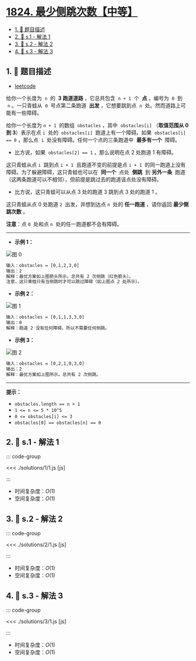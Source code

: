 # [1824. 最少侧跳次数【中等】](https://github.com/tnotesjs/TNotes.leetcode/tree/main/notes/1824.%20%E6%9C%80%E5%B0%91%E4%BE%A7%E8%B7%B3%E6%AC%A1%E6%95%B0%E3%80%90%E4%B8%AD%E7%AD%89%E3%80%91)

<!-- region:toc -->

- [1. 📝 题目描述](#1--题目描述)
- [2. 🎯 s.1 - 解法 1](#2--s1---解法-1)
- [3. 🎯 s.2 - 解法 2](#3--s2---解法-2)
- [4. 🎯 s.3 - 解法 3](#4--s3---解法-3)

<!-- endregion:toc -->

## 1. 📝 题目描述

- [leetcode](https://leetcode.cn/problems/minimum-sideway-jumps/)

给你一个长度为  `n`  的  **3 跑道道路** ，它总共包含  `n + 1`  个  **点** ，编号为  `0`  到  `n` 。一只青蛙从  `0`  号点第二条跑道  **出发** ，它想要跳到点  `n`  处。然而道路上可能有一些障碍。

给你一个长度为 `n + 1`  的数组  `obstacles` ，其中  `obstacles[i]` （**取值范围从 0 到 3**）表示在点 `i`  处的  `obstacles[i]`  跑道上有一个障碍。如果  `obstacles[i] == 0` ，那么点  `i`  处没有障碍。任何一个点的三条跑道中  **最多有一个**  障碍。

- 比方说，如果  `obstacles[2] == 1` ，那么说明在点 2 处跑道 1 有障碍。

这只青蛙从点 `i`  跳到点 `i + 1`  且跑道不变的前提是点 `i + 1`  的同一跑道上没有障碍。为了躲避障碍，这只青蛙也可以在  **同一个**  点处  **侧跳**  到 **另外一条**  跑道（这两条跑道可以不相邻），但前提是跳过去的跑道该点处没有障碍。

- 比方说，这只青蛙可以从点 3 处的跑道 3 跳到点 3 处的跑道 1 。

这只青蛙从点 0 处跑道 `2`  出发，并想到达点 `n`  处的 **任一跑道** ，请你返回 **最少侧跳次数** 。

**注意**：点 `0`  处和点 `n`  处的任一跑道都不会有障碍。

---

- **示例 1：**

![图 0](https://cdn.jsdelivr.net/gh/tnotesjs/imgs@main/2025-09-25-12-29-44.png)

```txt
输入：obstacles = [0,1,2,3,0]
输出：2
解释：最优方案如上图箭头所示。总共有 2 次侧跳（红色箭头）。
注意，这只青蛙只有当侧跳时才可以跳过障碍（如上图点 2 处所示）。
```

- **示例 2：**

![图 1](https://cdn.jsdelivr.net/gh/tnotesjs/imgs@main/2025-09-25-12-29-49.png)

```txt
输入：obstacles = [0,1,1,3,3,0]
输出：0
解释：跑道 2 没有任何障碍，所以不需要任何侧跳。
```

- **示例 3：**

![图 2](https://cdn.jsdelivr.net/gh/tnotesjs/imgs@main/2025-09-25-12-29-53.png)

```txt
输入：obstacles = [0,2,1,0,3,0]
输出：2
解释：最优方案如上图所示。总共有 2 次侧跳。
```

---

**提示：**

- `obstacles.length == n + 1`
- `1 <= n <= 5 * 10^5`
- `0 <= obstacles[i] <= 3`
- `obstacles[0] == obstacles[n] == 0`

## 2. 🎯 s.1 - 解法 1

::: code-group

<<< ./solutions/1/1.js [js]

:::

- 时间复杂度：$O(1)$
- 空间复杂度：$O(1)$

## 3. 🎯 s.2 - 解法 2

::: code-group

<<< ./solutions/2/1.js [js]

:::

- 时间复杂度：$O(1)$
- 空间复杂度：$O(1)$

## 4. 🎯 s.3 - 解法 3

::: code-group

<<< ./solutions/3/1.js [js]

:::

- 时间复杂度：$O(1)$
- 空间复杂度：$O(1)$
